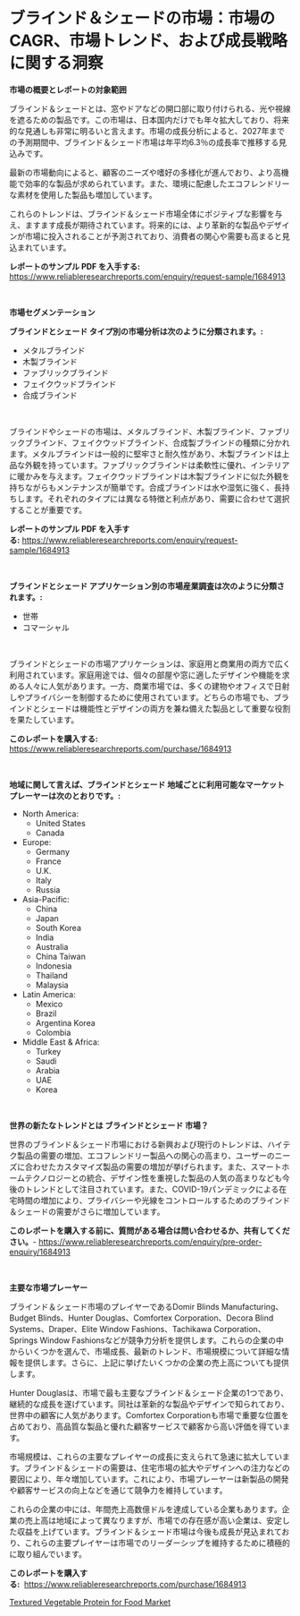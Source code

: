 <p><h1>ブラインド＆シェードの市場：市場のCAGR、市場トレンド、および成長戦略に関する洞察</h1></p><p><strong>市場の概要とレポートの対象範囲</strong></p>
<p><p>ブラインド＆シェードとは、窓やドアなどの開口部に取り付けられる、光や視線を遮るための製品です。この市場は、日本国内だけでも年々拡大しており、将来的な見通しも非常に明るいと言えます。市場の成長分析によると、2027年までの予測期間中、ブラインド＆シェード市場は年平均6.3％の成長率で推移する見込みです。</p><p>最新の市場動向によると、顧客のニーズや嗜好の多様化が進んでおり、より高機能で効率的な製品が求められています。また、環境に配慮したエコフレンドリーな素材を使用した製品も増加しています。</p><p>これらのトレンドは、ブラインド＆シェード市場全体にポジティブな影響を与え、ますます成長が期待されています。将来的には、より革新的な製品やデザインが市場に投入されることが予測されており、消費者の関心や需要も高まると見込まれています。</p></p>
<p><strong>レポートのサンプル PDF を入手する:</strong> <a href="https://www.reliableresearchreports.com/enquiry/request-sample/1684913">https://www.reliableresearchreports.com/enquiry/request-sample/1684913</a></p>
<p>&nbsp;</p>
<p><strong>市場セグメンテーション</strong></p>
<p><strong>ブラインドとシェード タイプ別の市場分析は次のように分類されます。:</strong></p>
<p><ul><li>メタルブラインド</li><li>木製ブラインド</li><li>ファブリックブラインド</li><li>フェイクウッドブラインド</li><li>合成ブラインド</li></ul></p>
<p>&nbsp;</p>
<p><p>ブラインドやシェードの市場は、メタルブラインド、木製ブラインド、ファブリックブラインド、フェイクウッドブラインド、合成製ブラインドの種類に分かれます。メタルブラインドは一般的に堅牢さと耐久性があり、木製ブラインドは上品な外観を持っています。ファブリックブラインドは柔軟性に優れ、インテリアに暖かみを与えます。フェイクウッドブラインドは木製ブラインドに似た外観を持ちながらもメンテナンスが簡単です。合成ブラインドは水や湿気に強く、長持ちします。それぞれのタイプには異なる特徴と利点があり、需要に合わせて選択することが重要です。</p></p>
<p><strong>レポートのサンプル PDF を入手する:</strong>&nbsp;<a href="https://www.reliableresearchreports.com/enquiry/request-sample/1684913">https://www.reliableresearchreports.com/enquiry/request-sample/1684913</a></p>
<p>&nbsp;</p>
<p><strong> ブラインドとシェード アプリケーション別の市場産業調査は次のように分類されます。:</strong></p>
<p><ul><li>世帯</li><li>コマーシャル</li></ul></p>
<p>&nbsp;</p>
<p><p>ブラインドとシェードの市場アプリケーションは、家庭用と商業用の両方で広く利用されています。家庭用途では、個々の部屋や窓に適したデザインや機能を求める人々に人気があります。一方、商業市場では、多くの建物やオフィスで日射しやプライバシーを制御するために使用されています。どちらの市場でも、ブラインドとシェードは機能性とデザインの両方を兼ね備えた製品として重要な役割を果たしています。</p></p>
<p><strong>このレポートを購入する:</strong>&nbsp; <a href="https://www.reliableresearchreports.com/purchase/1684913">https://www.reliableresearchreports.com/purchase/1684913</a></p>
<p>&nbsp;</p>
<p><strong>地域に関して言えば、ブラインドとシェード 地域ごとに利用可能なマーケットプレーヤーは次のとおりです。:</strong></p>
<p><ul>
    <li>
        North America:
        <ul>
            <li>United States</li>
            <li>Canada</li>
        </ul>
    </li>
    <li>
        Europe:
        <ul>
            <li>Germany</li>
            <li>France</li>
            <li>U.K.</li>
            <li>Italy</li>
            <li>Russia</li>
        </ul>
    </li>
    <li>
        Asia-Pacific:
        <ul>
            <li>China</li>
            <li>Japan</li>
            <li>South Korea</li>
            <li>India</li>
            <li>Australia</li>
            <li>China Taiwan</li>
            <li>Indonesia</li>
            <li>Thailand</li>
            <li>Malaysia</li>
        </ul>
    </li>
    <li>
        Latin America:
        <ul>
            <li>Mexico</li>
            <li>Brazil</li>
            <li>Argentina Korea</li>
            <li>Colombia</li>
        </ul>
    </li>
    <li>
        Middle East & Africa:
        <ul>
            <li>Turkey</li>
            <li>Saudi</li>
            <li>Arabia</li>
            <li>UAE</li>
            <li>Korea</li>
        </ul>
    </li>
    </ul></p>
<p>&nbsp;</p>
<p><strong>世界の新たなトレンドとは ブラインドとシェード 市場？</strong></p>
<p><p>世界のブラインド＆シェード市場における新興および現行のトレンドは、ハイテク製品の需要の増加、エコフレンドリー製品への関心の高まり、ユーザーのニーズに合わせたカスタマイズ製品の需要の増加が挙げられます。また、スマートホームテクノロジーとの統合、デザイン性を重視した製品の人気の高まりなども今後のトレンドとして注目されています。また、COVID-19パンデミックによる在宅時間の増加により、プライバシーや光線をコントロールするためのブラインド＆シェードの需要がさらに増加しています。</p></p>
<p><strong>このレポートを購入する前に、質問がある場合は問い合わせるか、共有してください。</strong>- <a href="https://www.reliableresearchreports.com/enquiry/pre-order-enquiry/1684913">https://www.reliableresearchreports.com/enquiry/pre-order-enquiry/1684913</a></p>
<p>&nbsp;</p>
<p><strong>主要な市場プレーヤー</strong></p>
<p><p>ブラインド＆シェード市場のプレイヤーであるDomir Blinds Manufacturing、Budget Blinds、Hunter Douglas、Comfortex Corporation、Decora Blind Systems、Draper、Elite Window Fashions、Tachikawa Corporation、Springs Window Fashionsなどが競争力分析を提供します。これらの企業の中からいくつかを選んで、市場成長、最新のトレンド、市場規模について詳細な情報を提供します。さらに、上記に挙げたいくつかの企業の売上高についても提供します。</p><p>Hunter Douglasは、市場で最も主要なブラインド＆シェード企業の1つであり、継続的な成長を遂げています。同社は革新的な製品やデザインで知られており、世界中の顧客に人気があります。Comfortex Corporationも市場で重要な位置を占めており、高品質な製品と優れた顧客サービスで顧客から高い評価を得ています。</p><p>市場規模は、これらの主要なプレイヤーの成長に支えられて急速に拡大しています。ブラインド＆シェードの需要は、住宅市場の拡大やデザインへの注力などの要因により、年々増加しています。これにより、市場プレーヤーは新製品の開発や顧客サービスの向上などを通じて競争力を維持しています。</p><p>これらの企業の中には、年間売上高数億ドルを達成している企業もあります。企業の売上高は地域によって異なりますが、市場での存在感が高い企業は、安定した収益を上げています。ブラインド＆シェード市場は今後も成長が見込まれており、これらの主要プレイヤーは市場でのリーダーシップを維持するために積極的に取り組んでいます。</p></p>
<p><strong>このレポートを購入する:</strong>&nbsp;&nbsp;<a href="https://www.reliableresearchreports.com/purchase/1684913">https://www.reliableresearchreports.com/purchase/1684913</a></p>
<p><p><a href="https://fuschia-pecorino-a6d.notion.site/Textured-Vegetable-Protein-for-Food-Market-Furnish-Information-about-Market-Size-Market-Share-Mark-63c39613599b44a4ba53a52b486e9bda">Textured Vegetable Protein for Food Market</a></p></p>